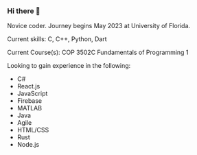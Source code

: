 ### Hi there 👋

Novice coder. Journey begins May 2023 at University of Florida. 

Current skills: C, C++, Python, Dart

Current Course(s): COP 3502C Fundamentals of Programming 1

Looking to gain experience in the following: 

-	C#
-	React.js
-	JavaScript
-	Firebase
-	MATLAB
-	Java
-	Agile
-	HTML/CSS
-	Rust
-	Node.js



<!--
**SamsonCart/SamsonCart** is a ✨ _special_ ✨ repository because its `README.md` (this file) appears on your GitHub profile.

Here are some ideas to get you started:

- 🔭 I’m currently working on ...
- 🌱 I’m currently learning ...
- 👯 I’m looking to collaborate on ...
- 🤔 I’m looking for help with ...
- 💬 Ask me about ...
- 📫 How to reach me: ...
- 😄 Pronouns: ...
- ⚡ Fun fact: ...
-->
